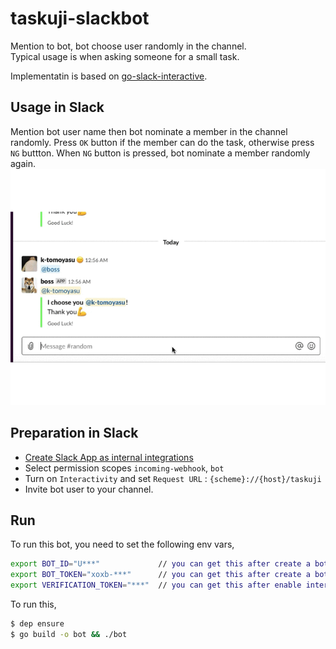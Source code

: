 # taskuji-slackbot
Mention to bot, bot choose user randomly in the channel.  
Typical usage is when asking someone for a small task.  

Implementatin is based on [go-slack-interactive](https://github.com/tcnksm/go-slack-interactive).

## Usage in Slack
Mention bot user name then bot nominate a member in the channel randomly.
Press `OK` button if the member can do the task, otherwise press `NG` buttton.
When `NG` button is pressed, bot nominate a member randomly again.
![Usage](demo.gif)

## Preparation in Slack
-  [Create Slack App as internal integrations](https://api.slack.com/internal-integrations)
-  Select permission scopes `incoming-webhook`, `bot`
-  Turn on `Interactivity` and set `Request URL` : `{scheme}://{host}/taskuji` 
-  Invite bot user to your channel.

## Run
To run this bot, you need to set the following env vars,

```bash
export BOT_ID="U***"             // you can get this after create a bot user (via slack app management console)
export BOT_TOKEN="xoxb-***"      // you can get this after create a bot user (via slack app management console)
export VERIFICATION_TOKEN="***"  // you can get this after enable interactive message (via slack app management console)
```

To run this, 

```bash
$ dep ensure
$ go build -o bot && ./bot
```